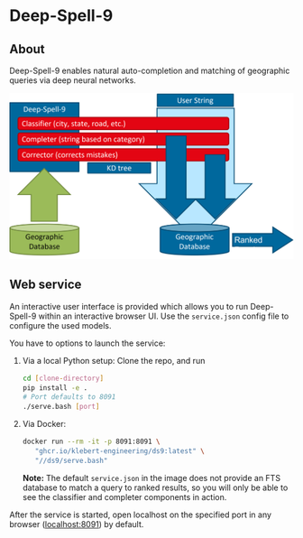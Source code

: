 Deep-Spell-9
============

## About

Deep-Spell-9 enables natural auto-completion and matching of geographic queries via deep neural networks.

![Figure 1](docs/figure.png)

## Web service

An interactive user interface is provided which allows
you to run Deep-Spell-9 within an interactive browser UI.
Use the `service.json` config file to configure the used models.

You have to options to launch the service:

1. Via a local Python setup: Clone the repo, and run
   
   ```bash
   cd [clone-directory]
   pip install -e .
   # Port defaults to 8091
   ./serve.bash [port]
   ```
   
2. Via Docker:

   ```bash
   docker run --rm -it -p 8091:8091 \
      "ghcr.io/klebert-engineering/ds9:latest" \
      "//ds9/serve.bash"
   ```
   
   **Note:** The default `service.json` in the image does not
   provide an FTS database to match a query to ranked results,
   so you will only be able to see the classifier and completer
   components in action.

After the service is started, open localhost on the
specified port in any browser ([localhost:8091](http://localhost:8091)) by default.

